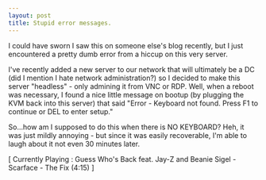 ```yaml
---
layout: post
title: Stupid error messages.
---
```

<p>I could have sworn I saw this on someone else's blog recently, but I just 
encountered a pretty dumb error from a hiccup on this very server.</p>
<p>I've recently added a new server to our network that will ultimately be a DC 
(did I mention I hate network administration?) so I decided to make this server 
"headless" - only admining it from VNC or RDP. Well, when a reboot was 
necessary, I found a nice little message on bootup (by plugging the KVM back 
into this server) that said "Error - Keyboard not found. Press F1 to continue or 
DEL to enter setup."</p>
<p>So...how am I supposed to do this when there is NO KEYBOARD? Heh, it was just 
mildly annoying - but since it was easily recoverable, I'm able to laugh about 
it not even 30 minutes later.</p>
<p class="media">[ Currently Playing : Guess Who's Back feat. Jay-Z and Beanie 
Sigel - Scarface - The Fix (4:15) ]</p>